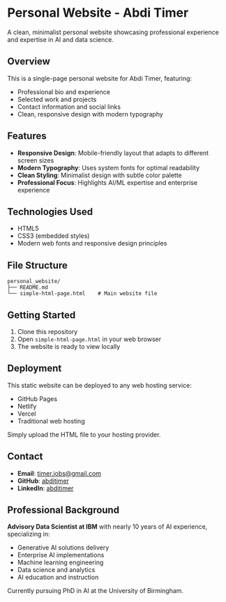 # Personal Website - Abdi Timer

A clean, minimalist personal website showcasing professional experience and expertise in AI and data science.

## Overview

This is a single-page personal website for Abdi Timer, featuring:
- Professional bio and experience
- Selected work and projects
- Contact information and social links
- Clean, responsive design with modern typography

## Features

- **Responsive Design**: Mobile-friendly layout that adapts to different screen sizes
- **Modern Typography**: Uses system fonts for optimal readability
- **Clean Styling**: Minimalist design with subtle color palette
- **Professional Focus**: Highlights AI/ML expertise and enterprise experience

## Technologies Used

- HTML5
- CSS3 (embedded styles)
- Modern web fonts and responsive design principles

## File Structure

```
personal_website/
├── README.md
└── simple-html-page.html    # Main website file
```

## Getting Started

1. Clone this repository
2. Open `simple-html-page.html` in your web browser
3. The website is ready to view locally

## Deployment

This static website can be deployed to any web hosting service:
- GitHub Pages
- Netlify
- Vercel
- Traditional web hosting

Simply upload the HTML file to your hosting provider.

## Contact

- **Email**: timer.jobs@gmail.com
- **GitHub**: [abditimer](https://github.com/abditimer)
- **LinkedIn**: [abditimer](https://linkedin.com/in/abditimer)

## Professional Background

**Advisory Data Scientist at IBM** with nearly 10 years of AI experience, specializing in:
- Generative AI solutions delivery
- Enterprise AI implementations
- Machine learning engineering
- Data science and analytics
- AI education and instruction

Currently pursuing PhD in AI at the University of Birmingham.
